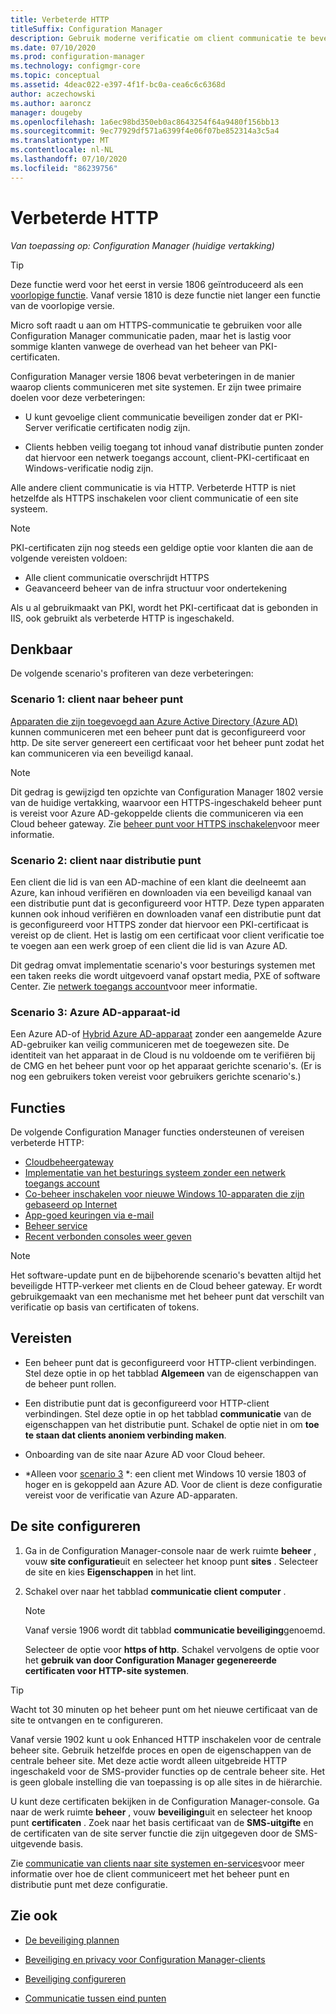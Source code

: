 ```yaml
---
title: Verbeterde HTTP
titleSuffix: Configuration Manager
description: Gebruik moderne verificatie om client communicatie te beveiligen zonder dat PKI-certificaten nodig zijn.
ms.date: 07/10/2020
ms.prod: configuration-manager
ms.technology: configmgr-core
ms.topic: conceptual
ms.assetid: 4deac022-e397-4f1f-bc0a-cea6c6c6368d
author: aczechowski
ms.author: aaroncz
manager: dougeby
ms.openlocfilehash: 1a6ec98bd350eb0ac8643254f64a9480f156bb13
ms.sourcegitcommit: 9ec77929df571a6399f4e06f07be852314a3c5a4
ms.translationtype: MT
ms.contentlocale: nl-NL
ms.lasthandoff: 07/10/2020
ms.locfileid: "86239756"
---
```

# <a name="enhanced-http"></a>Verbeterde HTTP

*Van toepassing op: Configuration Manager (huidige vertakking)*

<!--1356889,1358460-->

> [!Tip]  
> Deze functie werd voor het eerst in versie 1806 geïntroduceerd als een [voorlopige functie](../../servers/manage/pre-release-features.md). Vanaf versie 1810 is deze functie niet langer een functie van de voorlopige versie.  

Micro soft raadt u aan om HTTPS-communicatie te gebruiken voor alle Configuration Manager communicatie paden, maar het is lastig voor sommige klanten vanwege de overhead van het beheer van PKI-certificaten.

Configuration Manager versie 1806 bevat verbeteringen in de manier waarop clients communiceren met site systemen. Er zijn twee primaire doelen voor deze verbeteringen:  

- U kunt gevoelige client communicatie beveiligen zonder dat er PKI-Server verificatie certificaten nodig zijn.  

- Clients hebben veilig toegang tot inhoud vanaf distributie punten zonder dat hiervoor een netwerk toegangs account, client-PKI-certificaat en Windows-verificatie nodig zijn.  

Alle andere client communicatie is via HTTP. Verbeterde HTTP is niet hetzelfde als HTTPS inschakelen voor client communicatie of een site systeem.<!-- SCCMDocs issue #1212 -->

> [!Note]  
> PKI-certificaten zijn nog steeds een geldige optie voor klanten die aan de volgende vereisten voldoen:  
>
> - Alle client communicatie overschrijdt HTTPS  
> - Geavanceerd beheer van de infra structuur voor ondertekening
>
> Als u al gebruikmaakt van PKI, wordt het PKI-certificaat dat is gebonden in IIS, ook gebruikt als verbeterde HTTP is ingeschakeld.



## <a name="scenarios"></a><a name="bkmk_scenario"></a>Denkbaar

De volgende scenario's profiteren van deze verbeteringen:  

### <a name="scenario-1-client-to-management-point"></a><a name="bkmk_scenario1"></a>Scenario 1: client naar beheer punt

<!--1356889-->
[Apparaten die zijn toegevoegd aan Azure Active Directory (Azure AD)](/azure/active-directory/devices/concept-azure-ad-join) kunnen communiceren met een beheer punt dat is geconfigureerd voor http. De site server genereert een certificaat voor het beheer punt zodat het kan communiceren via een beveiligd kanaal.

> [!Note]  
> Dit gedrag is gewijzigd ten opzichte van Configuration Manager 1802 versie van de huidige vertakking, waarvoor een HTTPS-ingeschakeld beheer punt is vereist voor Azure AD-gekoppelde clients die communiceren via een Cloud beheer gateway. Zie [beheer punt voor HTTPS inschakelen](../../clients/manage/cmg/certificates-for-cloud-management-gateway.md#bkmk_mphttps)voor meer informatie.  

### <a name="scenario-2-client-to-distribution-point"></a><a name="bkmk_scenario2"></a>Scenario 2: client naar distributie punt

<!--1358228-->
Een client die lid is van een AD-machine of een klant die deelneemt aan Azure, kan inhoud verifiëren en downloaden via een beveiligd kanaal van een distributie punt dat is geconfigureerd voor HTTP. Deze typen apparaten kunnen ook inhoud verifiëren en downloaden vanaf een distributie punt dat is geconfigureerd voor HTTPS zonder dat hiervoor een PKI-certificaat is vereist op de client. Het is lastig om een certificaat voor client verificatie toe te voegen aan een werk groep of een client die lid is van Azure AD.

Dit gedrag omvat implementatie scenario's voor besturings systemen met een taken reeks die wordt uitgevoerd vanaf opstart media, PXE of software Center. Zie [netwerk toegangs account](accounts.md#network-access-account)voor meer informatie.<!--1358278-->

### <a name="scenario-3-azure-ad-device-identity"></a><a name="bkmk_scenario3"></a>Scenario 3: Azure AD-apparaat-id

<!--1358460-->
Een Azure AD-of [Hybrid Azure AD-apparaat](/azure/active-directory/devices/concept-azure-ad-join-hybrid) zonder een aangemelde Azure AD-gebruiker kan veilig communiceren met de toegewezen site. De identiteit van het apparaat in de Cloud is nu voldoende om te verifiëren bij de CMG en het beheer punt voor op het apparaat gerichte scenario's. (Er is nog een gebruikers token vereist voor gebruikers gerichte scenario's.)  


## <a name="features"></a>Functies

De volgende Configuration Manager functies ondersteunen of vereisen verbeterde HTTP:

- [Cloudbeheergateway](../../clients/manage/cmg/plan-cloud-management-gateway.md)
- [Implementatie van het besturings systeem zonder een netwerk toegangs account](../../../osd/plan-design/planning-considerations-for-automating-tasks.md#enhanced-http)
- [Co-beheer inschakelen voor nieuwe Windows 10-apparaten die zijn gebaseerd op Internet](../../../comanage/tutorial-co-manage-new-devices.md)
- [App-goed keuringen via e-mail](../../../apps/deploy-use/app-approval.md#bkmk_email-approve)
- [Beheer service](../../../develop/adminservice/overview.md)
- [Recent verbonden consoles weer geven](../../servers/manage/admin-console.md#bkmk_viewconnected)

> [!Note]  
> Het software-update punt en de bijbehorende scenario's bevatten altijd het beveiligde HTTP-verkeer met clients en de Cloud beheer gateway. Er wordt gebruikgemaakt van een mechanisme met het beheer punt dat verschilt van verificatie op basis van certificaten of tokens.<!-- SCCMDocs issue #1148 -->


## <a name="prerequisites"></a>Vereisten  

- Een beheer punt dat is geconfigureerd voor HTTP-client verbindingen. Stel deze optie in op het tabblad **Algemeen** van de eigenschappen van de beheer punt rollen.  

- Een distributie punt dat is geconfigureerd voor HTTP-client verbindingen. Stel deze optie in op het tabblad **communicatie** van de eigenschappen van het distributie punt. Schakel de optie niet in om **toe te staan dat clients anoniem verbinding maken**.  

- Onboarding van de site naar Azure AD voor Cloud beheer.  

- *Alleen voor [scenario 3](#bkmk_scenario3) *: een client met Windows 10 versie 1803 of hoger en is gekoppeld aan Azure AD. Voor de client is deze configuratie vereist voor de verificatie van Azure AD-apparaten.<!-- SCCMDocs issue 1126 -->


## <a name="configure-the-site"></a>De site configureren

1. Ga in de Configuration Manager-console naar de werk ruimte **beheer** , vouw **site configuratie**uit en selecteer het knoop punt **sites** . Selecteer de site en kies **Eigenschappen** in het lint.  

2. Schakel over naar het tabblad **communicatie client computer** .

    > [!Note]
    > Vanaf versie 1906 wordt dit tabblad **communicatie beveiliging**genoemd.<!-- SCCMDocs#1645 -->  

    Selecteer de optie voor **https of http**. Schakel vervolgens de optie voor het **gebruik van door Configuration Manager gegenereerde certificaten voor HTTP-site systemen**.

> [!Tip]
> Wacht tot 30 minuten op het beheer punt om het nieuwe certificaat van de site te ontvangen en te configureren.

<!--3798957-->
Vanaf versie 1902 kunt u ook Enhanced HTTP inschakelen voor de centrale beheer site. Gebruik hetzelfde proces en open de eigenschappen van de centrale beheer site. Met deze actie wordt alleen uitgebreide HTTP ingeschakeld voor de SMS-provider functies op de centrale beheer site. Het is geen globale instelling die van toepassing is op alle sites in de hiërarchie.

U kunt deze certificaten bekijken in de Configuration Manager-console. Ga naar de werk ruimte **beheer** , vouw **beveiliging**uit en selecteer het knoop punt **certificaten** . Zoek naar het basis certificaat van de **SMS-uitgifte** en de certificaten van de site server functie die zijn uitgegeven door de SMS-uitgevende basis.

Zie [communicatie van clients naar site systemen en-services](communications-between-endpoints.md#Planning_Client_to_Site_System)voor meer informatie over hoe de client communiceert met het beheer punt en distributie punt met deze configuratie.


## <a name="see-also"></a>Zie ook

- [De beveiliging plannen](../security/plan-for-security.md)  

- [Beveiliging en privacy voor Configuration Manager-clients](../../clients/deploy/plan/security-and-privacy-for-clients.md)  

- [Beveiliging configureren](../security/configure-security.md)  

- [Communicatie tussen eind punten](communications-between-endpoints.md)  
